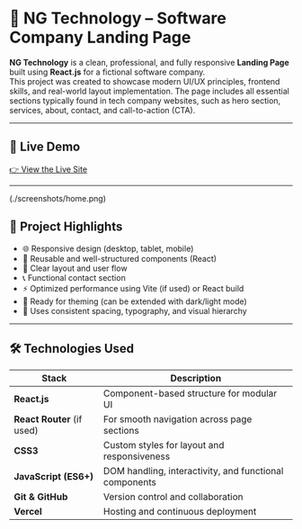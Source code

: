 # 💼 NG Technology – Software Company Landing Page

**NG Technology** is a clean, professional, and fully responsive **Landing Page** built using **React.js** for a fictional software company.  
This project was created to showcase modern UI/UX principles, frontend skills, and real-world layout implementation. The page includes all essential sections typically found in tech company websites, such as hero section, services, about, contact, and call-to-action (CTA).

---

## 🔗 Live Demo
[👉 View the Live Site](https://ng-technology.vercel.app/)

---
(./screenshots/home.png)
## 🚀 Project Highlights

- 🌐 Responsive design (desktop, tablet, mobile)
- 🧩 Reusable and well-structured components (React)
- 🎯 Clear layout and user flow
- 📞 Functional contact section
- ⚡ Optimized performance using Vite (if used) or React build
- 🌙 Ready for theming (can be extended with dark/light mode)
- 📐 Uses consistent spacing, typography, and visual hierarchy

---

## 🛠️ Technologies Used

| Stack         | Description |
|---------------|-------------|
| **React.js**  | Component-based structure for modular UI |
| **React Router** (if used) | For smooth navigation across page sections |
| **CSS3**      | Custom styles for layout and responsiveness |
| **JavaScript (ES6+)** | DOM handling, interactivity, and functional components |
| **Git & GitHub** | Version control and collaboration |
| **Vercel**    | Hosting and continuous deployment |



